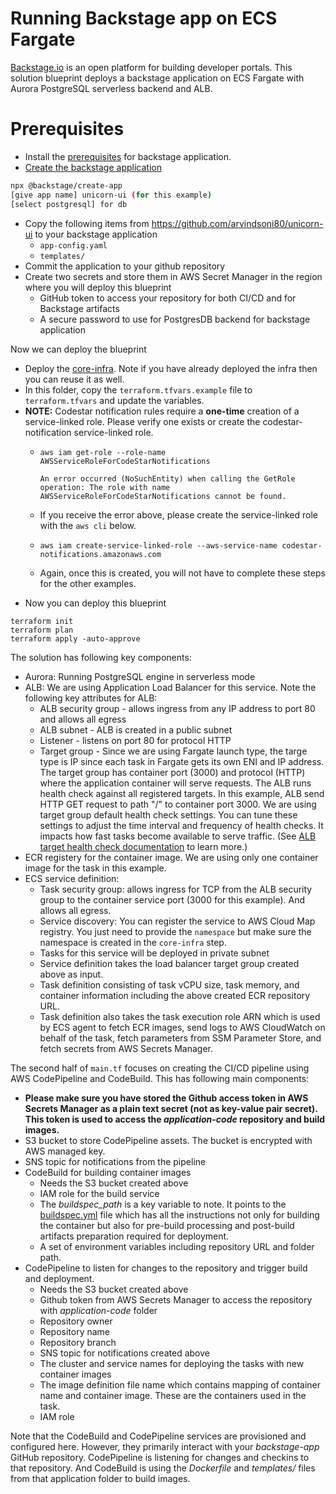 # Running Backstage app on ECS Fargate
[Backstage.io](backstage.io) is an open platform for building developer portals. This solution blueprint deploys a backstage application on ECS Fargate with Aurora PostgreSQL serverless backend and ALB.

# Prerequisites
* Install the [prerequisites](https://backstage.io/docs/getting-started/#prerequisites) for backstage application.
* [Create the backstage application](https://backstage.io/docs/getting-started/#create-your-backstage-app)
```bash
npx @backstage/create-app
[give app name] unicorn-ui (for this example)
[select postgresql] for db
```
* Copy the following items from https://github.com/arvindsoni80/unicorn-ui to your backstage application
  * `app-config.yaml`
  * `templates/`
* Commit the application to your github repository
* Create two secrets and store them in AWS Secret Manager in the region where you will deploy this blueprint
  * GitHub token to access your repository for both CI/CD and for Backstage artifacts
  * A secure password to use for PostgresDB backend for backstage application

Now we can deploy the blueprint

* Deploy the [core-infra](../core-infra/README.md). Note if you have already deployed the infra then you can reuse it as well.
* In this folder, copy the `terraform.tfvars.example` file to `terraform.tfvars` and update the variables.
* **NOTE:** Codestar notification rules require a **one-time** creation of a service-linked role. Please verify one exists or create the codestar-notification service-linked role.
  * `aws iam get-role --role-name AWSServiceRoleForCodeStarNotifications`

    ```An error occurred (NoSuchEntity) when calling the GetRole operation: The role with name AWSServiceRoleForCodeStarNotifications cannot be found.```
  *  If you receive the error above, please create the service-linked role with the `aws cli` below.
  * `aws iam create-service-linked-role --aws-service-name codestar-notifications.amazonaws.com`
  * Again, once this is created, you will not have to complete these steps for the other examples.  
* Now you can deploy this blueprint
```shell
terraform init
terraform plan
terraform apply -auto-approve
```

The solution has following key components:
* Aurora: Running PostgreSQL engine in serverless mode
* ALB: We are using Application Load Balancer for this service. Note the following key attributes for ALB:
    * ALB security group - allows ingress from any IP address to port 80 and allows all egress
    * ALB subnet - ALB is created in a public subnet
    * Listener - listens on port 80 for protocol HTTP
    * Target group - Since we are using Fargate launch type, the targe type is IP since each task in Fargate gets its own ENI and IP address. The target group has container port (3000) and protocol (HTTP) where the application container will serve requests. The ALB runs health check against all registered targets. In this example, ALB send HTTP GET request to path "/" to container port 3000. We are using target group default health check settings. You can tune these settings to adjust the time interval and frequency of health checks. It impacts how fast tasks become available to serve traffic. (See [ALB target health check documentation](https://docs.aws.amazon.com/elasticloadbalancing/latest/application/target-group-health-checks.html) to learn more.)
* ECR registery for the container image. We are using only one container image for the task in this example.
* ECS service definition:
    * Task security group: allows ingress for TCP from the ALB security group to the container service port (3000 for this example). And allows all egress.
    * Service discovery: You can register the service to AWS Cloud Map registry. You just need to provide the `namespace` but make sure the namespace is created in the `core-infra` step.
    * Tasks for this service will be deployed in private subnet
    * Service definition takes the load balancer target group created above as input.
    * Task definition consisting of task vCPU size, task memory, and container information including the above created ECR repository URL.
    * Task definition also takes the task execution role ARN which is used by ECS agent to fetch ECR images, send logs to AWS CloudWatch on behalf of the task, fetch parameters from SSM Parameter Store, and fetch secrets from AWS Secrets Manager.


The second half of `main.tf` focuses on creating the CI/CD pipeline using AWS CodePipeline and CodeBuild. This has following main components:

* **Please make sure you have stored the Github access token in AWS Secrets Manager as a plain text secret (not as key-value pair secret). This token is used to access the *application-code* repository and build images.**
* S3 bucket to store CodePipeline assets. The bucket is encrypted with AWS managed key.
* SNS topic for notifications from the pipeline
* CodeBuild for building container images
    * Needs the S3 bucket created above
    * IAM role for the build service
    * The *buildspec_path* is a key variable to note. It points to the [buildspec.yml](../../application-code/ecsdemo-frontend/templates/buildspec.yml) file which has all the instructions not only for building the container but also for pre-build processing and post-build artifacts preparation required for deployment.
    * A set of environment variables including repository URL and folder path.
* CodePipeline to listen for changes to the repository and trigger build and deployment.
    * Needs the S3 bucket created above
    * Github token from AWS Secrets Manager to access the repository with *application-code* folder
    * Repository owner
    * Repository name
    * Repository branch
    * SNS topic for notifications created above
    * The cluster and service names for deploying the tasks with new container images
    * The image definition file name which contains mapping of container name and container image. These are the containers used in the task.
    * IAM role

Note that the CodeBuild and CodePipeline services are provisioned and configured here. However, they primarily interact with your *backstage-app* GitHub repository. CodePipeline is listening for changes and checkins to that repository. And CodeBuild is using the *Dockerfile* and *templates/* files from that application folder to build images.
